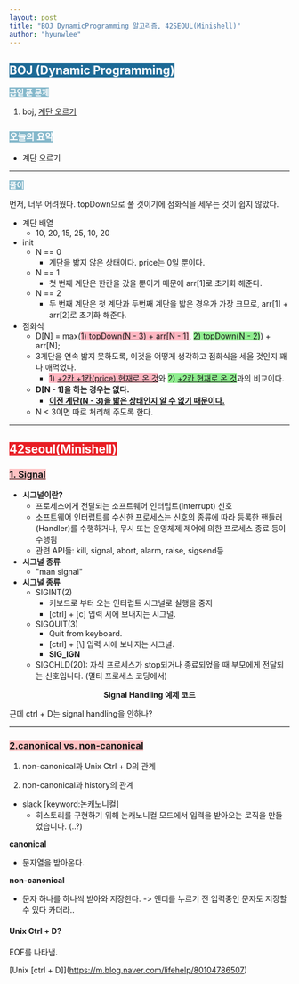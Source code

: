 ```yaml
---
layout: post
title: "BOJ DynamicProgramming 알고리즘, 42SEOUL(Minishell)"
author: "hyunwlee"
---
```


## <span style="background-color:#1D6A96; color:white">BOJ (Dynamic Programming)</span>

<span style="background-color:#85B8CB; color:white"><strong>금일 푼 문제</strong></span>

1. boj, [계단 오르기](https://www.acmicpc.net/problem/2579)

### <span style="background-color:#85B8CB; color:white"><strong>오늘의 요약</strong></span>

- 계단 오르기

---

<span style="background-color:#85B8CB; color:white"><strong>풀이</strong></span>

먼저, 너무 어려웠다. topDown으로 풀 것이기에 점화식을 세우는 것이 쉽지 않았다.

- 계단 배열
  - 10, 20, 15, 25, 10, 20
- init
  - N == 0
    - 계단을 밟지 않은 상태이다. price는 0일 뿐이다.
  - N == 1
    - 첫 번째 계단은 한칸을 갔을 뿐이기 때문에 arr[1]로 초기화 해준다.
  - N == 2
    - 두 번째 계단은 첫 계단과 두번째 계단을 밟은 경우가 가장 크므로, arr[1] + arr[2]로 초기화 해준다.
- 점화식
  - D[N] = max(<span style="background-color:lightpink">1\) topDown(<u>N - 3</u>) + arr[N - 1]</span>, <span style="background-color:lightgreen">2\) topDown(<u>N - 2</u>)</span>) + arr[N];
  - 3계단을 연속 밟지 못하도록, 이것을 어떻게 생각하고 점화식을 세울 것인지 꽤나 애먹었다.
    - <span style="background-color:lightpink">1\) <u>\+2칸 +1칸(price) 현재로 온 것</u></span>와 <span style="background-color:lightgreen">2\) <u>+2칸 현재로 온 것</u></span>과의 비교이다.  
  - <strong>D[N - 1]을 하는 경우는 없다.</strong>
    - <strong><u>이전 계단(N - 3)을 밟은 상태인지 알 수 없기 때문이다.</u></strong>
  - N < 3이면 따로 처리해 주도록 한다.

<script src="https://gist.github.com/hyunwlee-dev/96527cce378a123260f9b3c3fe35abdc.js"></script>

---

## <span style="background-color:#E81E25; color:white">42seoul(Minishell)</span>

### <span style="background-color:#FFC2C3"><strong><u>1. Signal</u></strong></span>

- <strong>시그널이란?</strong>
  - 프로세스에게 전달되는 소프트웨어 인터럽트(Interrupt) 신호
  - 소프트웨어 인터럽트를 수신한 프로세스는 신호의 종류에 따라 등록한 핸들러(Handler)를 수행하거나, 무시 또는 운영체제 제어에 의한 프로세스 종료 등이 수행됨
  - 관련 API들: kill, signal, abort, alarm, raise, sigsend등
- <strong>시그널 종류</strong>
  - "man signal"
- <strong>시그널 종류</strong>
  - SIGINT(2)
    - 키보드로 부터 오는 인터럽트 시그널로 실행을 중지
    - [ctrl] + [c] 입력 시에 보내지는 시그널.
  - SIGQUIT(3)
    -  Quit from keyboard.
    - [ctrl] + [\\] 입력 시에 보내지는 시그널.
    - <strong>SIG_IGN</strong>
  - SIGCHLD(20): 자식 프로세스가 stop되거나 종료되었을 때 부모에게 전달되는 신호입니다. (멀티 프로세스 코딩에서)

<center><strong>Signal Handling 예제 코드</strong></center>

<script src="https://gist.github.com/hyunwlee-dev/242a968485d2a190669477ab44803fe7.js"></script>

근데 ctrl + D는 signal handling을 안하나?



---

### <span style="background-color:#FFC2C3"><strong><u>2.canonical vs. non-canonical</u></strong></span>

1. non-canonical과 Unix Ctrl + D의 관계

2. non-canonical과 history의 관계

- slack [keyword:논캐노니컬]
  - 히스토리를 구현하기 위해 논캐노니컬 모드에서 입력을 받아오는 로직을 만들었습니다. (..?)



<strong>canonical</strong>

- 문자열을 받아온다.

<strong>non-canonical</strong>

- 문자 하나를 하나씩 받아와 저장한다. -> 엔터를 누르기 전 입력중인 문자도 저장할 수 있다 카더라..

#### Unix Ctrl + D?

EOF를 나타냄.

[Unix \[ctrl + D]](https://m.blog.naver.com/lifehelp/80104786507)




